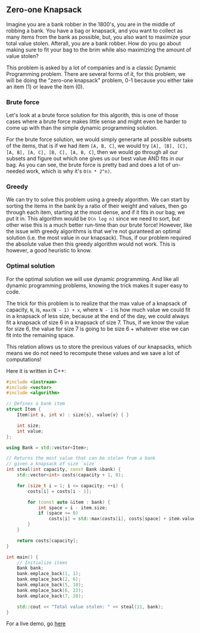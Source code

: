 ## Zero-one Knapsack

Imagine you are a bank robber in the 1800's, you are in the middle of robbing
a bank. You have a bag or knapsack, and you want to collect as many items
from the bank as possible, but, you also want to maximize your total value
stolen. Afterall, you are a bank robber. How do you go about making sure
to fit your bag to the brim while also maximizing the amount of value stolen?

This problem is asked by a lot of companies and is a classic Dynamic Programming
problem. There are several forms of it, for this problem, we will be doing
the "zero-one knapsack" problem, 0-1 because you either take an item (1) or
leave the item (0).

### Brute force

Let's look at a brute force solution for this algorith, this is one
of those cases where a brute force makes little sense and might even be
harder to come up with than the simple dynamic programming solution.

For the brute force solution, we would simply generarte all possible subsets
of the items, that is if we had item `[A, B, C]`, we would try
`[A], [B], [C], [A, B], [A, C], [B, C], [A, B, C]`, then we would go through
all our subsets and figure out which one gives us our best value AND fits in
our bag. As you can see, the brute force is pretty bad and does a lot of
un-needed work, which is why it's `O(n * 2^n)`.

### Greedy

We can try to solve this problem using a greedy algorithm. We can
start by sorting the items in the bank by a ratio of their weight and values,
then go through each item, starting at the most dense, and if it fits in our bag,
we put it in. This algorithm would be `O(n log n)` since we need to sort,
but other wise this is a much better run-time than our brute force! However,
like the issue with greedy algorithms is that we're not guranteed an optimal
solution (i.e. the most value in our knapsack). Thus, if our problem required
the absolute value then this greedy algorithm would not work. This is however,
a good heuristic to know.

### Optimal solution

For the optimal solution we will use dynamic programming. And like all dynamic
programming problems, knowing the trick makes it super easy to code.

The trick for this problem is to realize that the max value of a knapsack
of capacity, `N`, is, `max(N - 1) + x`, where `N - 1` is how much value
we could fit in a knapsack of less size, because at the end of the day, we could
always fit a knapsack of size 6 in a knapsack of size 7. Thus, if we know
the value for size 6, the value for size 7 is going to be size 6 + whatever
else we can fit into the remaining space.

This relation allows us to store the previous values of our knapsacks, which
means we do not need to recompute these values and we save a lot of computations!

Here it is written in C++:

```cpp
#include <iostream>
#include <vector>
#include <algorithm>

// Defines a bank item
struct Item {
	Item(int s, int v) : size{s}, value{v} { }

	int size;
	int value;
};

using Bank = std::vector<Item>;

// Returns the most value that can be stolen from a bank
// given a knapsack of size `size`
int steal(int capacity, const Bank &bank) {
	std::vector<int> costs(capacity + 1, 0);

	for (size_t i = 1; i <= capacity; ++i) {
		costs[i] = costs[i - 1];

		for (const auto &item : bank) {
			int space = i - item.size;
			if (space >= 0)
				costs[i] = std::max(costs[i], costs[space] + item.value);
		}
	}

	return costs[capacity];
}

int main() {
	// Initialize items
	Bank bank;
	bank.emplace_back(1, 1);
	bank.emplace_back(2, 6);
	bank.emplace_back(5, 18);
	bank.emplace_back(6, 22);
	bank.emplace_back(7, 28);

	std::cout << "Total value stolen: " << steal(11, bank);
}
```

For a live demo, go [here](https://repl.it/@heyluis/Zero-One-Knapsack)
